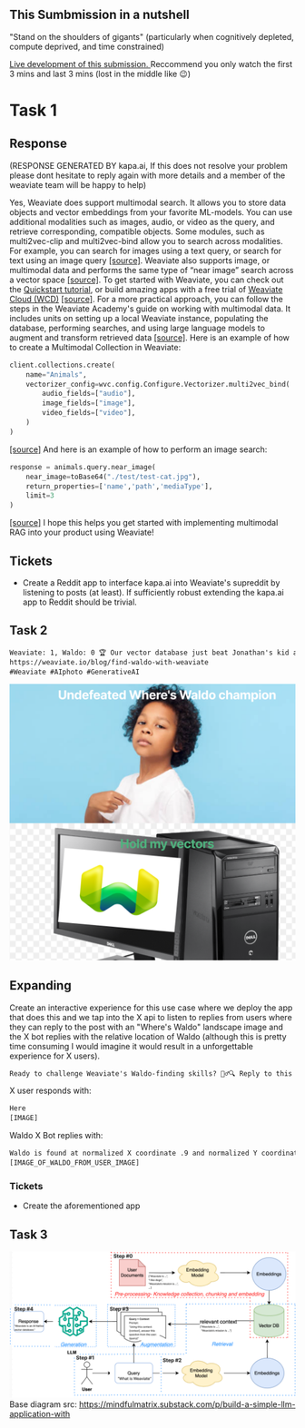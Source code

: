 ## This Sumbmission in a nutshell
"Stand on the shoulders of gigants" (particularly when cognitively depleted, compute deprived, and time constrained)

[Live development of this submission. ](https://otter.ai/u/9SEDvIN5_9eOqE0CYyAFFm_wrXs?utm_source=copy_url)Reccommend you only watch the first 3 mins and last 3 mins (lost in the middle like 😉)
# Task 1
## Response
(RESPONSE GENERATED BY kapa.ai, If this does not resolve your problem please dont hesitate to reply again with more details and a member of the weaviate team will be happy to help)

Yes, Weaviate does support multimodal search. It allows you to store data objects and vector embeddings from your favorite ML-models. You can use additional modalities such as images, audio, or video as the query, and retrieve corresponding, compatible objects. Some modules, such as multi2vec-clip and multi2vec-bind allow you to search across modalities. For example, you can search for images using a text query, or search for text using an image query [\[source\]](https://weaviate.io/developers/weaviate/api/graphql/search-operators#multimodal-search).
Weaviate also supports image, or multimodal data and performs the same type of “near image” search across a vector space [\[source\]](https://weaviate.io/blog/find-waldo-with-weaviate#weaviate-is-multimodal).
To get started with Weaviate, you can check out the [Quickstart tutorial](https://weaviate.io/developers/weaviate/quickstart), or build amazing apps with a free trial of [Weaviate Cloud (WCD)](https://console.weaviate.cloud/) [\[source\]](https://weaviate.io/blog/multimodal-rag#ready-to-start-building).
For a more practical approach, you can follow the steps in the Weaviate Academy's guide on working with multimodal data. It includes units on setting up a local Weaviate instance, populating the database, performing searches, and using large language models to augment and transform retrieved data [\[source\]](https://weaviate.io/developers/academy/py/starter_multimodal_data#-units).
Here is an example of how to create a Multimodal Collection in Weaviate:
```py
client.collections.create(  
    name="Animals",  
    vectorizer_config=wvc.config.Configure.Vectorizer.multi2vec_bind(  
        audio_fields=["audio"],  
        image_fields=["image"],  
        video_fields=["video"],  
    )  
)  
```
[\[source\]](https://weaviate.io/blog/multimodal-rag#any-to-any-search)
And here is an example of how to perform an image search:
```py
response = animals.query.near_image(  
    near_image=toBase64("./test/test-cat.jpg"),  
    return_properties=['name','path','mediaType'],  
    limit=3  
)
```  
[\[source\]](https://weaviate.io/blog/multimodal-rag#step-3-performing-image-search--)
I hope this helps you get started with implementing multimodal RAG into your product using Weaviate!
## Tickets
- Create a Reddit app to interface kapa.ai into Weaviate's supreddit by listening to posts (at least). If sufficiently robust extending the kapa.ai app to Reddit should be trivial.

## Task 2
```txt
Weaviate: 1, Waldo: 0 🏆 Our vector database just beat Jonathan's kid at finding Waldo! Learn form how this fun experiment showcases the power of AI in complex image analysis using @weaviate_io.
https://weaviate.io/blog/find-waldo-with-weaviate
#Weaviate #AIphoto #GenerativeAI
```
![Weaviate waldo champ meme](/imgs/meme.png)

## Expanding
Create an interactive experience for this use case where we deploy the app that does this and we tap into the X api to listen to replies from users where they can reply to the post with an "Where's Waldo" landscape image and the X bot replies with the relative location of Waldo (although this is pretty time consuming I would imagine it would result in a unforgettable experience for X users).
```txt
Ready to challenge Weaviate's Waldo-finding skills? 🕵️‍♂️🔍 Reply to this tweet with your toughest 'Where's Waldo?' image, and our AI will try to spot him! #WaldoAIChallenge #WeaviateVision
```
X user responds with:
```txt
Here
[IMAGE]
```
Waldo X Bot replies with:
```txt
Waldo is found at normalized X coordinate .9 and normalized Y coordinate .2
[IMAGE_OF_WALDO_FROM_USER_IMAGE]
``` 
### Tickets
- Create the aforementioned app


## Task 3
![RAG example Diagram](/imgs/diagram.png)
Base diagram src: https://mindfulmatrix.substack.com/p/build-a-simple-llm-application-with